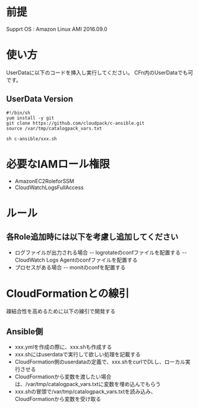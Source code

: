 # 前提
Supprt OS : Amazon Linux AMI 2016.09.0

# 使い方
UserDataに以下のコードを挿入し実行してください。
CFn内のUserDataでも可です。

## UserData Version
    #!/bin/sh
    yum install -y git
    git clone https://github.com/cloudpack/c-ansible.git
    source /var/tmp/catalogpack_vars.txt
    
    sh c-ansible/xxx.sh

# 必要なIAMロール権限
- AmazonEC2RoleforSSM
- CloudWatchLogsFullAccess

# ルール
## 各Role追加時には以下を考慮し追加してください
- ログファイルが出力される場合
-- logrotateのconfファイルを配置する
-- CloudWatch Logs Agentのconfファイルを配置する
- プロセスがある場合
-- monitのconfを配置する

# CloudFormationとの線引
疎結合性を高めるために以下の線引で開発する
## Ansible側
* xxx.ymlを作成の際に、xxx.shも作成する
* xxx.shにはuserdataで実行して欲しい処理を記載する
* CloudFormation側のuserdataの定義で、xxx.shをcurlでDLし、ローカル実行させる
* CloudFormationから変数を渡したい場合は、/var/tmp/catalogpack_vars.txtに変数を埋め込んでもらう
* xxx.shの冒頭で/var/tmp/catalogpack_vars.txtを読み込み、CloudFormationから変数を受け取る
